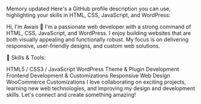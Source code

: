 
Memory updated
Here's a GitHub profile description you can use, highlighting your skills in HTML, CSS, JavaScript, and WordPress:

Hi, I'm Awais 👋
I'm a passionate web developer with a strong command of HTML, CSS, JavaScript, and WordPress. I enjoy building websites that are both visually appealing and functionally robust. My focus is on delivering responsive, user-friendly designs, and custom web solutions.

🔨 Skills & Tools:

HTML5 / CSS3 / JavaScript
WordPress Theme & Plugin Development
Frontend Development & Customizations
Responsive Web Design
WooCommerce Customizations
I love collaborating on exciting projects, learning new web technologies, and improving my design and development skills. Let's connect and create something amazing!

<!---
AwaisCodeLab/AwaisCodeLab is a ✨ special ✨ repository because its `README.md` (this file) appears on your GitHub profile.
You can click the Preview link to take a look at your changes.
--->
